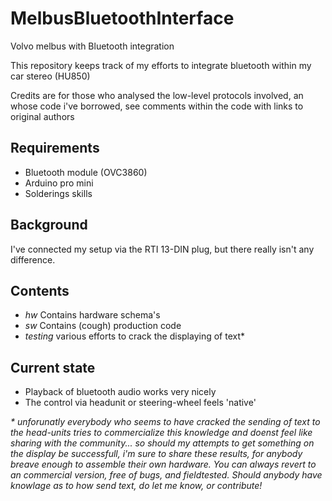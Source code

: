 # MelbusBluetoothInterface
Volvo melbus with Bluetooth integration

This repository keeps track of my efforts to integrate bluetooth within my car stereo (HU850)

Credits are for those who analysed the low-level protocols involved, an whose code i've borrowed, see comments within the code with links to original authors


## Requirements
* Bluetooth module (OVC3860)
* Arduino pro mini
* Solderings skills


## Background
I've connected my setup via the RTI 13-DIN plug, but there really isn't any difference.


## Contents
* *hw* Contains hardware schema's
* *sw* Contains (cough) production code
* *testing* various efforts to crack the displaying of text\*

## Current state
* Playback of bluetooth audio works very nicely
* The control via headunit or steering-wheel feels 'native'


*\* unforunatly everybody who seems to have cracked the sending of text to the head-units tries to commercialize this knowledge and doenst feel like sharing with the community... so should my attempts to get something on the display be successfull, i'm sure to share these results, for anybody breave enough to assemble their own hardware. You can always revert to an commercial version, free of bugs, and fieldtested. Should anybody have knowlage as to how send text, do let me know, or contribute!*
